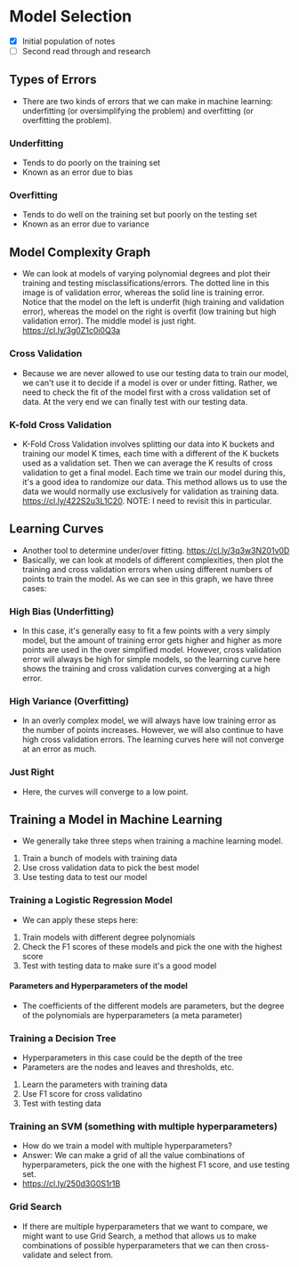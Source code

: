 # Model Selection

- [X] Initial population of notes
- [ ] Second read through and research

## Types of Errors
- There are two kinds of errors that we can make in machine learning: underfitting (or oversimplifying the problem) and overfitting (or overfitting the problem).

### Underfitting
- Tends to do poorly on the training set
- Known as an error due to bias

### Overfitting
- Tends to do well on the training set but poorly on the testing set
- Known as an error due to variance

## Model Complexity Graph
- We can look at models of varying polynomial degrees and plot their training and testing misclassifications/errors. The dotted line in this image is of validation error, whereas the solid line is training error. Notice that the model on the left is underfit (high training and validation error), whereas the model on the right is overfit (low training but high validation error). The middle model is just right. https://cl.ly/3g0Z1c0i0Q3a

### Cross Validation
- Because we are never allowed to use our testing data to train our model, we can't use it to decide if a model is over or under fitting. Rather, we need to check the fit of the model first with a cross validation set of data. At the very end we can finally test with our testing data.

### K-fold Cross Validation
- K-Fold Cross Validation involves splitting our data into K buckets and training our model K times, each time with a different of the K buckets used as a validation set. Then we can average the K results of cross validation to get a final model. Each time we train our model during this, it's a good idea to randomize our data. This method allows us to use the data we would normally use exclusively for validation as training data. https://cl.ly/422S2u3L1C20. NOTE: I need to revisit this in particular.

## Learning Curves
- Another tool to determine under/over fitting. https://cl.ly/3q3w3N201v0D
- Basically, we can look at models of different complexities, then plot the training and cross validation errors when using different numbers of points to train the model. As we can see in this graph, we have three cases:

### High Bias (Underfitting)
- In this case, it's generally easy to fit a few points with a very simply model, but the amount of training error gets higher and higher as more points are used in the over simplified model. However, cross validation error will always be high for simple models, so the learning curve here shows the training and cross validation curves converging at a high error.

### High Variance (Overfitting)
- In an overly complex model, we will always have low training error as the number of points increases. However, we will also continue to have high cross validation errors. The learning curves here will not converge at an error as much.

### Just Right
- Here, the curves will converge to a low point.

## Training a Model in Machine Learning
- We generally take three steps when training a machine learning model.

1) Train a bunch of models with training data
2) Use cross validation data to pick the best model
3) Use testing data to test our model

### Training a Logistic Regression Model
- We can apply these steps here:

1) Train models with different degree polynomials
2) Check the F1 scores of these models and pick the one with the highest score
3) Test with testing data to make sure it's a good model

#### Parameters and Hyperparameters of the model
- The coefficients of the different models are parameters, but the degree of the polynomials are hyperparameters (a meta parameter)

### Training a Decision Tree
- Hyperparameters in this case could be the depth of the tree
- Parameters are the nodes and leaves and thresholds, etc.

1) Learn the parameters with training data
2) Use F1 score for cross validatino
3) Test with testing data

### Training an SVM (something with multiple hyperparameters)
- How do we train a model with multiple hyperparameters?
- Answer: We can make a grid of all the value combinations of hyperparameters, pick the one with the highest F1 score, and use testing set.
- https://cl.ly/250d3G0S1r1B

### Grid Search
- If there are multiple hyperparameters that we want to compare, we might want to use Grid Search, a method that allows us to make combinations of possible hyperparameters that we can then cross-validate and select from.


